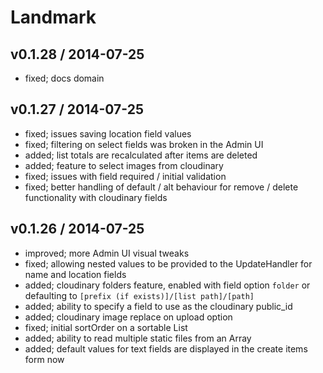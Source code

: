 # Landmark

## v0.1.28 / 2014-07-25
* fixed; docs domain

## v0.1.27 / 2014-07-25
* fixed; issues saving location field values
* fixed; filtering on select fields was broken in the Admin UI
* added; list totals are recalculated after items are deleted
* added; feature to select images from cloudinary
* fixed; issues with field required / initial validation
* fixed; better handling of default / alt behaviour for remove / delete functionality with cloudinary fields

## v0.1.26 / 2014-07-25

* improved; more Admin UI visual tweaks
* fixed; allowing nested values to be provided to the UpdateHandler for name and location fields
* added; cloudinary folders feature, enabled with field option `folder` or defaulting to `[prefix (if exists)]/[list path]/[path]`
* added; ability to specify a field to use as the cloudinary public_id
* added; cloudinary image replace on upload option
* fixed; initial sortOrder on a sortable List
* added; ability to read multiple static files from an Array
* added; default values for text fields are displayed in the create items form now
